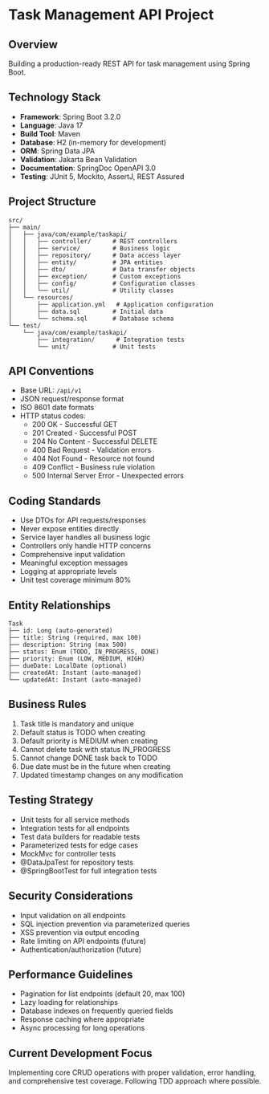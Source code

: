 # Task Management API Project

## Overview
Building a production-ready REST API for task management using Spring Boot.

## Technology Stack
- **Framework**: Spring Boot 3.2.0
- **Language**: Java 17
- **Build Tool**: Maven
- **Database**: H2 (in-memory for development)
- **ORM**: Spring Data JPA
- **Validation**: Jakarta Bean Validation
- **Documentation**: SpringDoc OpenAPI 3.0
- **Testing**: JUnit 5, Mockito, AssertJ, REST Assured

## Project Structure
```
src/
├── main/
│   ├── java/com/example/taskapi/
│   │   ├── controller/      # REST controllers
│   │   ├── service/         # Business logic
│   │   ├── repository/      # Data access layer
│   │   ├── entity/          # JPA entities
│   │   ├── dto/             # Data transfer objects
│   │   ├── exception/       # Custom exceptions
│   │   ├── config/          # Configuration classes
│   │   └── util/            # Utility classes
│   └── resources/
│       ├── application.yml   # Application configuration
│       ├── data.sql         # Initial data
│       └── schema.sql       # Database schema
└── test/
    └── java/com/example/taskapi/
        ├── integration/      # Integration tests
        └── unit/            # Unit tests
```

## API Conventions
- Base URL: `/api/v1`
- JSON request/response format
- ISO 8601 date formats
- HTTP status codes:
  - 200 OK - Successful GET
  - 201 Created - Successful POST
  - 204 No Content - Successful DELETE
  - 400 Bad Request - Validation errors
  - 404 Not Found - Resource not found
  - 409 Conflict - Business rule violation
  - 500 Internal Server Error - Unexpected errors

## Coding Standards
- Use DTOs for API requests/responses
- Never expose entities directly
- Service layer handles all business logic
- Controllers only handle HTTP concerns
- Comprehensive input validation
- Meaningful exception messages
- Logging at appropriate levels
- Unit test coverage minimum 80%

## Entity Relationships
```
Task
├── id: Long (auto-generated)
├── title: String (required, max 100)
├── description: String (max 500)
├── status: Enum (TODO, IN_PROGRESS, DONE)
├── priority: Enum (LOW, MEDIUM, HIGH)
├── dueDate: LocalDate (optional)
├── createdAt: Instant (auto-managed)
└── updatedAt: Instant (auto-managed)
```

## Business Rules
1. Task title is mandatory and unique
2. Default status is TODO when creating
3. Default priority is MEDIUM when creating
4. Cannot delete task with status IN_PROGRESS
5. Cannot change DONE task back to TODO
6. Due date must be in the future when creating
7. Updated timestamp changes on any modification

## Testing Strategy
- Unit tests for all service methods
- Integration tests for all endpoints
- Test data builders for readable tests
- Parameterized tests for edge cases
- MockMvc for controller tests
- @DataJpaTest for repository tests
- @SpringBootTest for full integration tests

## Security Considerations
- Input validation on all endpoints
- SQL injection prevention via parameterized queries
- XSS prevention via output encoding
- Rate limiting on API endpoints (future)
- Authentication/authorization (future)

## Performance Guidelines
- Pagination for list endpoints (default 20, max 100)
- Lazy loading for relationships
- Database indexes on frequently queried fields
- Response caching where appropriate
- Async processing for long operations

## Current Development Focus
Implementing core CRUD operations with proper validation, error handling, and comprehensive test coverage. Following TDD approach where possible.